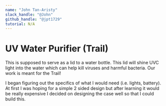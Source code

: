 ```yaml
---
name: "John Tan-Aristy"
slack_handle: "@John"
github_handle: "@jpt1729"
tutorial: N/A
---
```


# UV Water Purifier (Trail)

<!-- Describe your board in 2-3 sentences. What are you making? What will it do? -->
This is supposed to serve as a lid to a water bottle. This lid will shine UVC light into the water which can help kill viruses and harmful bacteria. Our work is meant for the Trail!
<!-- How much is it going to cost? -->

<!-- Tell us a little bit about your design process. What were some challenges? What helped? ***Totally optional*** -->
I began figuring out the specifics of what I would need (i.e. lights, battery). At first I was hoping for a simple 2 sided design but after learning it would be really expensive I decided on designing the case well so that I could build this.
